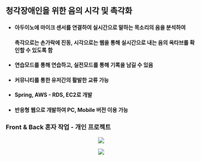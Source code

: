 ## 청각장애인을 위한 음의 시각 및 촉각화
* #### 아두이노에 마이크 센서를 연결하여 실시간으로 말하는 목소리의 음을 분석하여
    #### 촉각으로는 손가락에 진동, 시각으로는 웹을 통해 실시간으로 내는 음의 옥타브를 확인할 수 있도록 함
* #### 연습모드를 통해 연습하고, 실전모드를 통해 기록을 남길 수 있음
* #### 커뮤니티를 통한 유저간의 활발한 교류 가능
* #### Spring, AWS - RDS, EC2로 개발
* #### 반응형 웹으로 개발하여 PC, Mobile 버전 이용 가능

### Front & Back 혼자 작업 - 개인 프로젝트

<p align="center">
  <img src="https://user-images.githubusercontent.com/77053445/233032703-f864f547-f25a-4379-99c9-04467646a244.png">
</p>
<p align="center">
  <img src="https://user-images.githubusercontent.com/77053445/233032752-1e885cbe-e39f-476b-87d2-bc304704c708.png">
</p>
